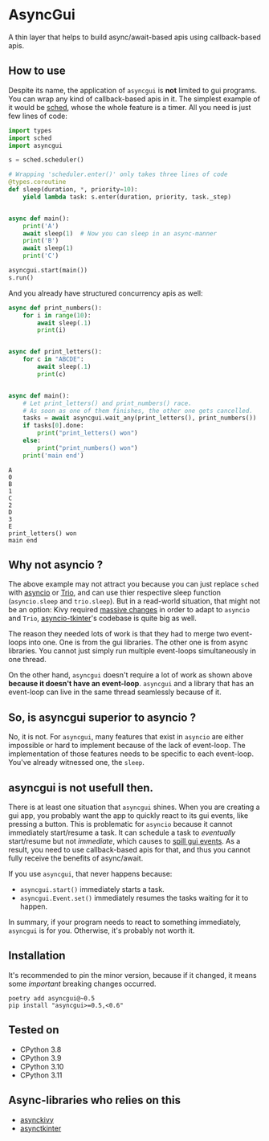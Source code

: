 # AsyncGui

A thin layer that helps to build async/await-based apis using callback-based apis.

## How to use

Despite its name, the application of `asyncgui` is **not** limited to gui programs.
You can wrap any kind of callback-based apis in it.
The simplest example of it would be [sched](https://docs.python.org/3/library/sched.html),
whose the whole feature is a timer.
All you need is just few lines of code:

```python
import types
import sched
import asyncgui

s = sched.scheduler()

# Wrapping 'scheduler.enter()' only takes three lines of code
@types.coroutine
def sleep(duration, *, priority=10):
    yield lambda task: s.enter(duration, priority, task._step)


async def main():
    print('A')
    await sleep(1)  # Now you can sleep in an async-manner
    print('B')
    await sleep(1)
    print('C')

asyncgui.start(main())
s.run()
```

And you already have structured concurrency apis as well:

```python
async def print_numbers():
    for i in range(10):
        await sleep(.1)
        print(i)


async def print_letters():
    for c in "ABCDE":
        await sleep(.1)
        print(c)


async def main():
    # Let print_letters() and print_numbers() race.
    # As soon as one of them finishes, the other one gets cancelled.
    tasks = await asyncgui.wait_any(print_letters(), print_numbers())
    if tasks[0].done:
        print("print_letters() won")
    else:
        print("print_numbers() won")
    print('main end')
```

```
A
0
B
1
C
2
D
3
E
print_letters() won
main end
```

## Why not asyncio ?

The above example may not attract you because you can just replace `sched` with [asyncio](https://docs.python.org/3/library/asyncio.html) or [Trio](https://trio.readthedocs.io/en/stable/),
and can use thier respective sleep function (`asyncio.sleep` and `trio.sleep`).
But in a read-world situation, that might not be an option:
Kivy required [massive changes](https://github.com/kivy/kivy/pull/6368) in order to adapt to `asyncio` and `Trio`,
[asyncio-tkinter](https://github.com/fluentpython/asyncio-tkinter)'s codebase is quite big as well.

The reason they needed lots of work is that they had to merge two event-loops into one.
One is from the gui libraries. The other one is from async libraries.
You cannot just simply run multiple event-loops simultaneously in one thread.

On the other hand, `asyncgui` doesn't require a lot of work as shown above **because it doesn't have an event-loop**.
`asyncgui` and a library that has an event-loop can live in the same thread seamlessly because of it.

## So, is asyncgui superior to asyncio ?

No, it is not.
For `asyncgui`, many features that exist in `asyncio` are either impossible or hard to implement because of the lack of event-loop.
The implementation of those features needs to be specific to each event-loop.
You've already witnessed one, the `sleep`.

## asyncgui is not usefull then.

There is at least one situation that `asyncgui` shines.
When you are creating a gui app, you probably want the app to quickly react to its gui events, like pressing a button.
This is problematic for `asyncio` because it cannot immediately start/resume a task.
It can schedule a task to *eventually* start/resume but not *immediate*,
which causes to [spill gui events](https://github.com/gottadiveintopython/asynckivy/blob/main/examples/misc/why_asyncio_is_not_suitable_for_handling_touch_events.py).
As a result, you need to use callback-based apis for that, and thus you cannot fully receive the benefits of async/await.

If you use `asyncgui`, that never happens because:

- `asyncgui.start()` immediately starts a task.
- `asyncgui.Event.set()` immediately resumes the tasks waiting for it to happen.

In summary, if your program needs to react to something immediately, `asyncgui` is for you.
Otherwise, it's probably not worth it.

## Installation

It's recommended to pin the minor version, because if it changed, it means some *important* breaking changes occurred.

```text
poetry add asyncgui@~0.5
pip install "asyncgui>=0.5,<0.6"
```

## Tested on

- CPython 3.8
- CPython 3.9
- CPython 3.10
- CPython 3.11

## Async-libraries who relies on this

- [asynckivy](https://github.com/gottadiveintopython/asynckivy)
- [asynctkinter](https://github.com/gottadiveintopython/asynctkinter)

